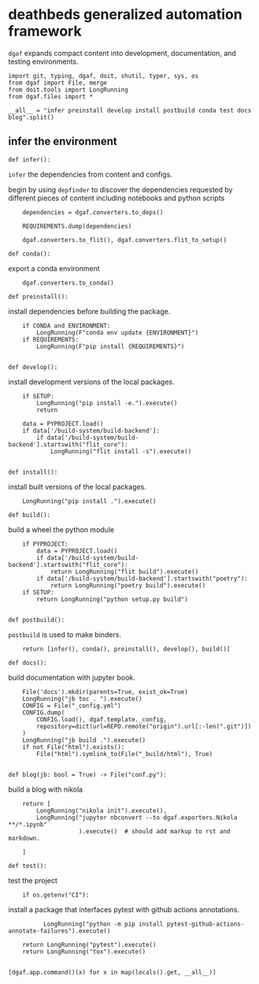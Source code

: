 # deathbeds generalized automation framework

`dgaf` expands compact content into development, documentation, and testing environments.

    import git, typing, dgaf, doit, shutil, typer, sys, os
    from dgaf import File, merge
    from doit.tools import LongRunning
    from dgaf.files import *

    __all__ = "infer preinstall develop install postbuild conda test docs blog".split()

## infer the environment

    def infer():

`infer` the dependencies from content and configs.

begin by using `depfinder` to discover the dependencies requested by different pieces of content
including notebooks and python scripts

        dependencies = dgaf.converters.to_deps()
        
        REQUIREMENTS.dump(dependencies)

        dgaf.converters.to_flit(), dgaf.converters.flit_to_setup()

    def conda():

export a conda environment

        dgaf.converters.to_conda()

    def preinstall():

install dependencies before building the package.

        if CONDA and ENVIRONMENT:
            LongRunning(F"conda env update {ENVIRONMENT}")
        if REQUIREMENTS:
            LongRunning(F"pip install {REQUIREMENTS}")

        
    def develop():

install development versions of the local packages.

        if SETUP:
            LongRunning("pip install -e.").execute()
            return

        data = PYPROJECT.load()
        if data['/build-system/build-backend']:
            if data['/build-system/build-backend'].startswith("flit_core"):
                LongRunning("flit install -s").execute()
        

    def install():

install built versions of the local packages.

        LongRunning("pip install .").execute()

    def build():

build a wheel the python module

        if PYPROJECT:
            data = PYPROJECT.load()
            if data['/build-system/build-backend'].startswith("flit_core"):
                return LongRunning("flit build").execute()
            if data['/build-system/build-backend'].startswith("poetry"):
                return LongRunning("poetry build").execute()
        if SETUP:
            return LongRunning("python setup.py build")


    def postbuild():

`postbuild` is used to make binders.

        return [infer(), conda(), preinstall(), develop(), build()]

    def docs():

build documentation with jupyter book.

        File('docs').mkdir(parents=True, exist_ok=True)
        LongRunning("jb toc . ").execute()
        CONFIG = File("_config.yml")
        CONFIG.dump(
            CONFIG.load(), dgaf.template._config,
            repository=dict(url=REPO.remote("origin").url[:-len(".git")])
        )
        LongRunning("jb build .").execute()
        if not File("html").exists():
            File("html").symlink_to(File("_build/html"), True)


    def blog(jb: bool = True) -> File("conf.py"):
        
build a blog with nikola

        return [
            LongRunning("nikola init").execute(),
            LongRunning("jupyter nbconvert --to dgaf.exporters.Nikola **/*.ipynb"
                        ).execute()  # should add markup to rst and markdown.

        ]

    def test():

test the project

        if os.getenv("CI"):

install a package that interfaces pytest with github actions annotations.

              LongRunning("python -m pip install pytest-github-actions-annotate-failures").execute()

        return LongRunning("pytest").execute()
        return LongRunning("tox").execute()


    [dgaf.app.command()(x) for x in map(locals().get, __all__)]

[`flit`]: #
[`poetry`]: #